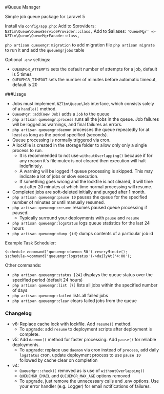 #Queue Manager

Simple job queue package for Laravel 5

Install via `config/app.php`:
Add to $providers: `NZTim\Queue\QueueServiceProvider::class,`
Add to $aliases: `'QueueMgr' => NZTim\Queue\QueueMgrFacade::class,`

`php artisan queuemgr:migration` to add migration file
`php artisan migrate` to run it and add the `queuemgrjobs` table

Optional `.env` settings:
- `QUEUEMGR_ATTEMPTS` sets the default number of attempts for a job, default is 5 times
- `QUEUEMGR_TIMEOUT` sets the number of minutes before automatic timeout, default is 20

###Usage

- Jobs must implement `NZTim\Queue\Job` interface, which consists solely of a `handle()` method.
- `QueueMgr::add(new Job)` adds a `Job` to the queue
- `php artisan queuemgr:process` runs all the jobs in the queue.  Job failures will be logged as warnings, and final failures as errors.
- `php artisan queuemgr:daemon` processes the queue repeatedly for at least as long as the period specified (seconds).
- Queue processing is normally triggered via cron.
- A lockfile is created in the storage folder to allow only only a single process to run.
  - It is recommended to not use `withoutOverlapping()` because if for any reason it's file mutex is not cleared then execution will halt indefinitely.
  - A warning will be logged if queue processing is skipped. This may indicate a lot of jobs or slow execution.
  - If something goes wrong and the lockfile is not cleared, it will time out after 20 minutes at which time normal processing will resume.
- Completed jobs are soft-deleted initially and purged after 1 month.
- `php artisan queuemgr:pause 10` pauses the queue for the specified number of minutes or until manually resumed.
- `php artisan queuemgr:resume` resumes paused queue processing if paused.
  - Typically surround your deployments with `pause` and `resume`
- `php artisan queuemgr:logstatus` logs queue statistics for the last 24 hours
- `php artisan queuemgr:dump {id}` dumps contents of a particular job id

Example Task Scheduler:

```
$schedule->command('queuemgr:daemon 50')->everyMinute();
$schedule->command('queuemgr:logstatus')->dailyAt('4:00');
```

Other commands:
- `php artisan queuemgr:status [24]` displays the queue status over the specified period (default 24 hours)
- `php artisan queuemgr:list [7]` lists all jobs within the specified number of days
- `php artisan queuemgr:failed` lists all failed jobs
- `php artisan queuemgr:clear` clears failed jobs from the queue

### Changelog
  * v6: Replace cache lock with lockfile. Add `resume()` method.
    * To upgrade: add `resume` to deployment scripts after deployment is complete.
  * v5: Add `daemon()` method for faster processing. Add `pause()` for reliable deployments.
    * To upgrade: replace use `daemon` via cron instead of `process`, add daily `logstatus` cron, update deployment process to use `pause 10` followed by cache clear on completion
  * v4:
    * `QueueMgr::check()` removed as is use of `withoutOverlapping()`
    * `QUEUEMGR_EMAIL` and `QUEUEMGR_MAX_AGE` options removed
    * To upgrade, just remove the unnecessary calls and .env options. Use your error handler (e.g. Logger) for email notifications of failures.
